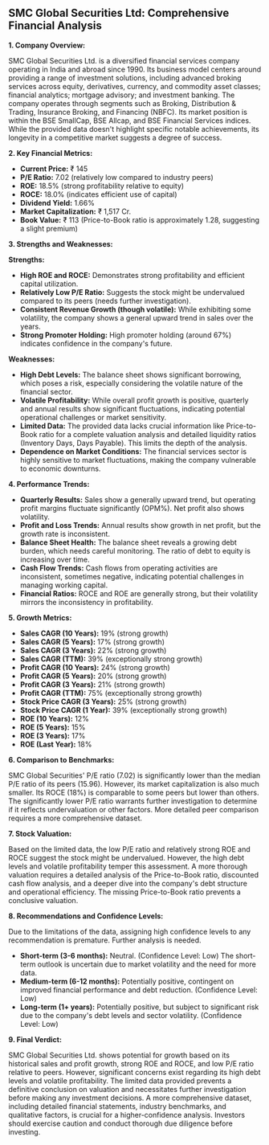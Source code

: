 ## SMC Global Securities Ltd: Comprehensive Financial Analysis

**1. Company Overview:**

SMC Global Securities Ltd. is a diversified financial services company operating in India and abroad since 1990.  Its business model centers around providing a range of investment solutions, including advanced broking services across equity, derivatives, currency, and commodity asset classes; financial analytics; mortgage advisory; and investment banking.  The company operates through segments such as Broking, Distribution & Trading, Insurance Broking, and Financing (NBFC).  Its market position is within the BSE SmallCap, BSE Allcap, and BSE Financial Services indices.  While the provided data doesn't highlight specific notable achievements, its longevity in a competitive market suggests a degree of success.


**2. Key Financial Metrics:**

* **Current Price:** ₹ 145
* **P/E Ratio:** 7.02 (relatively low compared to industry peers)
* **ROE:** 18.5% (strong profitability relative to equity)
* **ROCE:** 18.0% (indicates efficient use of capital)
* **Dividend Yield:** 1.66%
* **Market Capitalization:** ₹ 1,517 Cr.
* **Book Value:** ₹ 113 (Price-to-Book ratio is approximately 1.28, suggesting a slight premium)


**3. Strengths and Weaknesses:**

**Strengths:**

* **High ROE and ROCE:**  Demonstrates strong profitability and efficient capital utilization.
* **Relatively Low P/E Ratio:** Suggests the stock might be undervalued compared to its peers (needs further investigation).
* **Consistent Revenue Growth (though volatile):**  While exhibiting some volatility, the company shows a general upward trend in sales over the years.
* **Strong Promoter Holding:**  High promoter holding (around 67%) indicates confidence in the company's future.


**Weaknesses:**

* **High Debt Levels:**  The balance sheet shows significant borrowing, which poses a risk, especially considering the volatile nature of the financial sector.
* **Volatile Profitability:** While overall profit growth is positive, quarterly and annual results show significant fluctuations, indicating potential operational challenges or market sensitivity.
* **Limited Data:** The provided data lacks crucial information like Price-to-Book ratio for a complete valuation analysis and detailed liquidity ratios (Inventory Days, Days Payable).  This limits the depth of the analysis.
* **Dependence on Market Conditions:** The financial services sector is highly sensitive to market fluctuations, making the company vulnerable to economic downturns.


**4. Performance Trends:**

* **Quarterly Results:** Sales show a generally upward trend, but operating profit margins fluctuate significantly (OPM%).  Net profit also shows volatility.
* **Profit and Loss Trends:**  Annual results show growth in net profit, but the growth rate is inconsistent.
* **Balance Sheet Health:**  The balance sheet reveals a growing debt burden, which needs careful monitoring.  The ratio of debt to equity is increasing over time.
* **Cash Flow Trends:** Cash flows from operating activities are inconsistent, sometimes negative, indicating potential challenges in managing working capital.
* **Financial Ratios:** ROCE and ROE are generally strong, but their volatility mirrors the inconsistency in profitability.


**5. Growth Metrics:**

* **Sales CAGR (10 Years):** 19% (strong growth)
* **Sales CAGR (5 Years):** 17% (strong growth)
* **Sales CAGR (3 Years):** 22% (strong growth)
* **Sales CAGR (TTM):** 39% (exceptionally strong growth)
* **Profit CAGR (10 Years):** 24% (strong growth)
* **Profit CAGR (5 Years):** 20% (strong growth)
* **Profit CAGR (3 Years):** 21% (strong growth)
* **Profit CAGR (TTM):** 75% (exceptionally strong growth)
* **Stock Price CAGR (3 Years):** 25% (strong growth)
* **Stock Price CAGR (1 Year):** 39% (exceptionally strong growth)
* **ROE (10 Years):** 12%
* **ROE (5 Years):** 15%
* **ROE (3 Years):** 17%
* **ROE (Last Year):** 18%


**6. Comparison to Benchmarks:**

SMC Global Securities' P/E ratio (7.02) is significantly lower than the median P/E ratio of its peers (15.96).  However, its market capitalization is also much smaller.  Its ROCE (18%) is comparable to some peers but lower than others.  The significantly lower P/E ratio warrants further investigation to determine if it reflects undervaluation or other factors.  More detailed peer comparison requires a more comprehensive dataset.


**7. Stock Valuation:**

Based on the limited data, the low P/E ratio and relatively strong ROE and ROCE suggest the stock might be undervalued. However, the high debt levels and volatile profitability temper this assessment.  A more thorough valuation requires a detailed analysis of the Price-to-Book ratio, discounted cash flow analysis, and a deeper dive into the company's debt structure and operational efficiency.  The missing Price-to-Book ratio prevents a conclusive valuation.


**8. Recommendations and Confidence Levels:**

Due to the limitations of the data, assigning high confidence levels to any recommendation is premature.  Further analysis is needed.

* **Short-term (3-6 months):**  Neutral.  (Confidence Level: Low)  The short-term outlook is uncertain due to market volatility and the need for more data.
* **Medium-term (6-12 months):**  Potentially positive, contingent on improved financial performance and debt reduction. (Confidence Level: Low)
* **Long-term (1+ years):**  Potentially positive, but subject to significant risk due to the company's debt levels and sector volatility. (Confidence Level: Low)


**9. Final Verdict:**

SMC Global Securities Ltd. shows potential for growth based on its historical sales and profit growth, strong ROE and ROCE, and low P/E ratio relative to peers. However, significant concerns exist regarding its high debt levels and volatile profitability.  The limited data provided prevents a definitive conclusion on valuation and necessitates further investigation before making any investment decisions.  A more comprehensive dataset, including detailed financial statements, industry benchmarks, and qualitative factors, is crucial for a higher-confidence analysis.  Investors should exercise caution and conduct thorough due diligence before investing.

